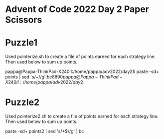 # Advent of Code 2022 Day 2 Paper Scissors 

# Puzzle1
Used pointerize.sh to create a file of points earned for each strategy line.  
Then used below to sum up points.  

pappa@Pappa-ThinkPad-X240II:/home/pappa/adv2022/day2$ paste -sd+ points | sed 's/+$//g' | bc  
8890  
pappa@Pappa-ThinkPad-X240II:/home/pappa/adv2022/day2$ 


# Puzzle2

Used pointerize2.sh to create a file of points earned for each strategy line.
Then used below to sum up points.  

paste -sd+ points2 | sed 's/+$//g' | bc




